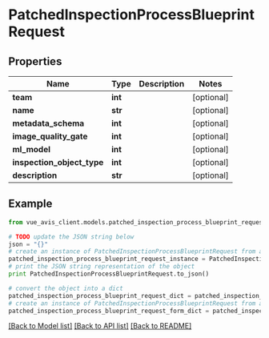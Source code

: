# PatchedInspectionProcessBlueprintRequest


## Properties

Name | Type | Description | Notes
------------ | ------------- | ------------- | -------------
**team** | **int** |  | [optional]
**name** | **str** |  | [optional]
**metadata_schema** | **int** |  | [optional]
**image_quality_gate** | **int** |  | [optional]
**ml_model** | **int** |  | [optional]
**inspection_object_type** | **int** |  | [optional]
**description** | **str** |  | [optional]

## Example

```python
from vue_avis_client.models.patched_inspection_process_blueprint_request import PatchedInspectionProcessBlueprintRequest

# TODO update the JSON string below
json = "{}"
# create an instance of PatchedInspectionProcessBlueprintRequest from a JSON string
patched_inspection_process_blueprint_request_instance = PatchedInspectionProcessBlueprintRequest.from_json(json)
# print the JSON string representation of the object
print PatchedInspectionProcessBlueprintRequest.to_json()

# convert the object into a dict
patched_inspection_process_blueprint_request_dict = patched_inspection_process_blueprint_request_instance.to_dict()
# create an instance of PatchedInspectionProcessBlueprintRequest from a dict
patched_inspection_process_blueprint_request_form_dict = patched_inspection_process_blueprint_request.from_dict(patched_inspection_process_blueprint_request_dict)
```
[[Back to Model list]](..#documentation-for-models) [[Back to API list]](..#documentation-for-api-endpoints) [[Back to README]](..)
